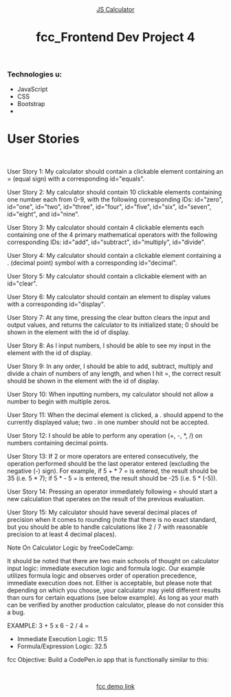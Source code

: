 <div align="center"><a href="https://js-calculator-koushik.netlify.app/" target="_blank">JS Calculator</a></div>
<h1 align="center">fcc_Frontend Dev Project 4</h1><br>
<h3 align="left">Technologies u:</h3>
<ul>
<li>JavaScript</li>
<li>CSS</li>
<li>Bootstrap</li>
<li></li>
</ul>
<h1 align="left">User Stories</h1> <br>

<p>User Story 1: My calculator should contain a clickable element containing an = (equal sign) with a corresponding id="equals".</p>
<p>User Story 2: My calculator should contain 10 clickable elements containing one number each from 0-9, with the following corresponding IDs: id="zero", id="one", id="two", id="three", id="four", id="five", id="six", id="seven", id="eight", and id="nine".</p>
<p>User Story 3: My calculator should contain 4 clickable elements each containing one of the 4 primary mathematical operators with the following corresponding IDs: id="add", id="subtract", id="multiply", id="divide".</p>
<p>User Story 4: My calculator should contain a clickable element containing a . (decimal point) symbol with a corresponding id="decimal".</p>
<p>User Story 5: My calculator should contain a clickable element with an id="clear".</p>
<p>User Story 6: My calculator should contain an element to display values with a corresponding id="display".</p>
<p>User Story 7: At any time, pressing the clear button clears the input and output values, and returns the calculator to its initialized state; 0 should be shown in the element with the id of display.</p>
<p>User Story 8: As I input numbers, I should be able to see my input in the element with the id of display.</p>
<p>User Story 9: In any order, I should be able to add, subtract, multiply and divide a chain of numbers of any length, and when I hit =, the correct result should be shown in the element with the id of display.</p>
<p>User Story 10: When inputting numbers, my calculator should not allow a number to begin with multiple zeros.</p>
<p>User Story 11: When the decimal element is clicked, a . should append to the currently displayed value; two . in one number should not be accepted.</p>
<p>User Story 12: I should be able to perform any operation (+, -, *, /) on numbers containing decimal points.</p>
<p>User Story 13: If 2 or more operators are entered consecutively, the operation performed should be the last operator entered (excluding the negative (-) sign). For example, if 5 + * 7 = is entered, the result should be 35 (i.e. 5 * 7); if 5 * - 5 = is entered, the result should be -25 (i.e. 5 * (-5)).</p>
<p>User Story 14: Pressing an operator immediately following = should start a new calculation that operates on the result of the previous evaluation.</p>
<p>User Story 15: My calculator should have several decimal places of precision when it comes to rounding (note that there is no exact standard, but you should be able to handle calculations like 2 / 7 with reasonable precision to at least 4 decimal places).</p>
<p align="left">Note On Calculator Logic by freeCodeCamp:<p>
<p align="left">It should be noted that there are two main schools of thought on calculator input logic: immediate execution logic and formula logic. Our example utilizes formula logic and observes order of operation precedence, immediate execution does not. Either is acceptable, but please note that depending on which you choose, your calculator may yield different results than ours for certain equations (see below example). As long as your math can be verified by another production calculator, please do not consider this a bug.</p>
<p align="left">EXAMPLE: 3 + 5 x 6 - 2 / 4 = </p>

<ul>
<li>Immediate Execution Logic: 11.5</li>
<li>Formula/Expression Logic: 32.5</li>
</ul>
<p align="left">fcc Objective: Build a CodePen.io app that is functionally similar to this: </p><br>
<p align="center"><a href="https://codepen.io/freeCodeCamp/full/wgGVVX" target="_blank">fcc demo link</a></p>